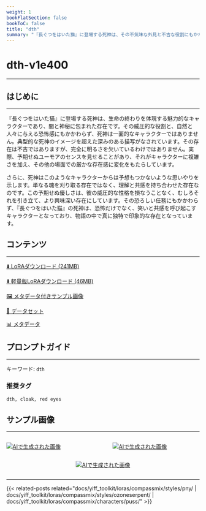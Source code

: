 ```yaml
---
weight: 1
bookFlatSection: false
bookToC: false
title: "dth"
summary: "『長ぐつをはいた猫』に登場する死神は、その不気味な外見と不吉な役割にもかかわらず、意外なユーモアのセンスと思いがけない思いやりを見せるキャラクターです。"
---
```


<!--markdownlint-disable MD025 MD033 -->

# dth-v1e400

---

## はじめに

---

『長ぐつをはいた猫』に登場する死神は、生命の終わりを体現する魅力的なキャラクターであり、闇と神秘に包まれた存在です。その威圧的な役割と、自然と人々に与える恐怖感にもかかわらず、死神は一面的なキャラクターではありません。典型的な死神のイメージを超えた深みのある描写がなされています。その存在は不吉ではありますが、完全に明るさを欠いているわけではありません。実際、予期せぬユーモアのセンスを見せることがあり、それがキャラクターに複雑さを加え、その他の場面での厳かな存在感に変化をもたらしています。

さらに、死神はこのようなキャラクターからは予想もつかないような思いやりを示します。単なる魂を刈り取る存在ではなく、理解と共感を持ち合わせた存在なのです。この予期せぬ優しさは、彼の威圧的な性格を損なうことなく、むしろそれを引き立て、より興味深い存在にしています。その恐ろしい任務にもかかわらず、『長ぐつをはいた猫』の死神は、恐怖だけでなく、笑いと共感を呼び起こすキャラクターとなっており、物語の中で真に独特で印象的な存在となっています。

## コンテンツ

---

[⬇️ LoRAダウンロード (241MB)](https://huggingface.co/k4d3/yiff_toolkit/resolve/main/compass_loras/dth-v1e400/dth-v1e400.safetensors?download=true)

[⬇️ 軽量版LoRAダウンロード (46MB)](https://huggingface.co/k4d3/yiff_toolkit/resolve/main/compass_loras/dth-v1e400/dth-v1e400_frockpt1_th-3.55.safetensors?download=true)

[🖼️ メタデータ付きサンプル画像](https://huggingface.co/k4d3/yiff_toolkit/tree/main/static/dth-compass)

[📐 データセット](https://huggingface.co/datasets/k4d3/furry/tree/main/dth)

[📊 メタデータ](https://huggingface.co/k4d3/yiff_toolkit/raw/main/compass_loras/dth-v1e400/dth-v1e400.json)

## プロンプトガイド

---

キーワード: `dth`

### 推奨タグ

```md
dth, cloak, red eyes
```

## サンプル画像

---
<!-- ⚠️ TODO: Small versions! -->

<div style="display: flex; justify-content: space-between;">
  
  <div style="display: flex; justify-content: space-between; width: 45%;">

[![AIで生成された画像](https://huggingface.co/k4d3/yiff_toolkit/resolve/main/static/dth-compass/00000169-07091531.png?download=true)](https://huggingface.co/k4d3/yiff_toolkit/resolve/main/static/dth-compass/00000169-07091531.png?download=true)

  </div>
  <div style="display: flex; justify-content: space-between; width: 45%;">

[![AIで生成された画像](https://huggingface.co/k4d3/yiff_toolkit/resolve/main/static/dth-compass/00000167-07091523.png?download=true)](https://huggingface.co/k4d3/yiff_toolkit/resolve/main/static/dth-compass/00000167-07091523.png?download=true)

  </div>
</div>
<div style="display: flex; justify-content: center;">

[![AIで生成された画像](https://huggingface.co/k4d3/yiff_toolkit/resolve/main/static/dth-compass/00000168-07091524.png?download=true)](https://huggingface.co/k4d3/yiff_toolkit/resolve/main/static/dth-compass/00000168-07091524.png?download=true)

</div>

---

<!--
HUGO_SEARCH_EXCLUDE_START
-->
{{< related-posts related="docs/yiff_toolkit/loras/compassmix/styles/pny/ | docs/yiff_toolkit/loras/compassmix/styles/ozoneserpent/ | docs/yiff_toolkit/loras/compassmix/characters/puss/" >}}
<!--
HUGO_SEARCH_EXCLUDE_END
-->
